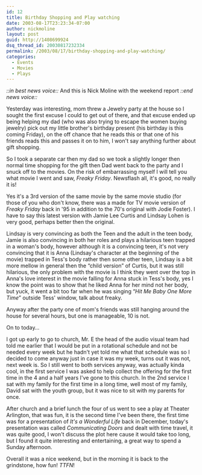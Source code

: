 ```yaml
---
id: 12
title: Birthday Shopping and Play watching
date: 2003-08-17T23:23:34-07:00
author: nickmoline
layout: post
guid: http://1408699924
dsq_thread_id: 20030817232334
permalink: /2003/08/17/birthday-shopping-and-play-watching/
categories:
  - Events
  - Movies
  - Plays
---
```

_::in best news voice::_ And this is Nick Moline with the weekend report _::end news voice::_

Yesterday was interesting, mom threw a Jewelry party at the house so I sought the first excuse I could to get out of there, and that excuse ended up being helping my dad (who was also trying to escape the women buying jewelry) pick out my little brother's birthday present (his birthday is this coming Friday), on the off chance that he reads this or that one of his friends reads this and passes it on to him, I won't say anything further about gift shopping.

<!--more-->

So I took a separate car then my dad so we took a slightly longer then normal time shopping for the gift then Dad went back to the party and I snuck off to the movies. On the risk of embarrassing myself I will tell you what movie I went and saw, _Freaky Friday_. Newsflash all, it's good, no really it is!

Yes it's a 3rd version of the same movie by the same movie studio (for those of you who don't know, there was a made for TV movie version of _Freaky Friday_ back in '95 in addition to the 70's original with Jodie Foster). I have to say this latest version with Jamie Lee Curtis and Lindsay Lohen is very good, perhaps better then the original.

Lindsay is very convincing as both the Teen and the adult in the teen body, Jamie is also convincing in both her roles and plays a hilarious teen trapped in a woman's body, however although it is a convincing teen, it's not very convincing that it is Anna (Lindsay's character at the beginning of the movie) trapped in Tess's body rather then some other teen, Lindsay is a bit more mellow in general then the &#8220;child version&#8221; of Curtis, but it was still hilarious, the only problem with the movie is I think they went over the top in Anna's love interest in the movie falling for Anna stuck in Tess's body, yes I know the point was to show that he liked Anna for her mind not her body, but yuck, it went a bit too far when he was singing &#8220;_Hit Me Baby One More Time_&#8221; outside Tess' window, talk about freaky.

Anyway after the party one of mom's friends was still hanging around the house for several hours, but one is manageable, 10 is not.

On to today&#8230;

I got up early to go to church, Mr. E the head of the audio visual team had told me earlier that I would be put in a rotational schedule and not be needed every week but he hadn't yet told me what that schedule was so I decided to come anyway just in case it was my week, turns out it was not, next week is. So I still went to both services anyway, was actually kinda cool, in the first service I was asked to help collect the offering for the first time in the 4 and a half years I've gone to this church. In the 2nd service I sat with my family for the first time in a long time, well most of my family, David sat with the youth group, but it was nice to sit with my parents for once.

After church and a brief lunch the four of us went to see a play at Theater Arlington, that was fun, it is the second time I've been there, the first time was for a presentation of _It's a Wonderful Life_ back in December, today's presentation was called _Communicating Doors_ and dealt with time travel, it was quite good, I won't discuss the plot here cause it would take too long, but I found it quite interesting and entertaining, a great way to spend a Sunday afternoon.

Overall it was a nice weekend, but in the morning it is back to the grindstone, how fun! _TTFN_!
